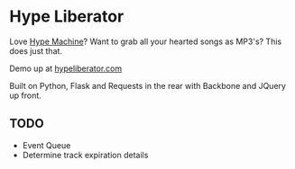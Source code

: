 Hype Liberator
===============

Love [Hype Machine]("http://hypem.com")? Want to grab all your hearted songs as MP3's? This does just that. 

Demo up at [hypeliberator.com]("http://hypeliberator.com")

Built on Python, Flask and Requests in the rear with Backbone and JQuery up front.

## TODO

* Event Queue
* Determine track expiration details